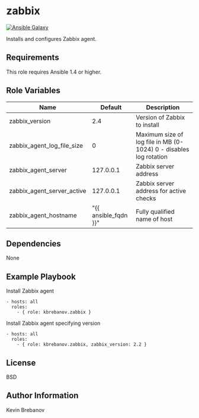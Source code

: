 zabbix
======

[![Ansible Galaxy](https://img.shields.io/badge/galaxy-kbrebanov.zabbix-660198.svg)](https://galaxy.ansible.com/list#/roles/3405)

Installs and configures Zabbix agent.

Requirements
------------

This role requires Ansible 1.4 or higher.

Role Variables
--------------

| Name                       | Default              | Description                                                       |
|----------------------------|----------------------|-------------------------------------------------------------------|
| zabbix_version             | 2.4                  | Version of Zabbix to install                                      |
| zabbix_agent_log_file_size | 0                    | Maximum size of log file in MB (0-1024) 0 - disables log rotation |
| zabbix_agent_server        | 127.0.0.1            | Zabbix server address                                             |
| zabbix_agent_server_active | 127.0.0.1            | Zabbix server address for active checks                           |
| zabbix_agent_hostname      | "{{ ansible_fqdn }}" | Fully qualified name of host                                      |

Dependencies
------------

None

Example Playbook
----------------

Install Zabbix agent
```
- hosts: all
  roles:
    - { role: kbrebanov.zabbix }
```

Install Zabbix agent specifying version
```
- hosts: all
  roles:
    - { role: kbrebanov.zabbix, zabbix_version: 2.2 }
```

License
-------

BSD

Author Information
------------------

Kevin Brebanov
